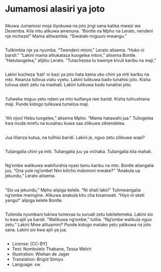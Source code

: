 # Jumamosi alasiri ya joto

##
Ilikuwa Jumamosi moja
iliyokuwa na joto jingi sana
katika mwezi wa Desemba.
Kila mtu alikuwa amenuna.
“Bontle na Mpho na Lerato,
nendeni nje mcheze!” Mama
alitwambia.
“Siwataki miguuni mwangu.”

##
Tulikimbia nje ya nyumba.
“Twendeni mtoni,” Lerato
alisema. “Huko ni baridi.”
“Lakini mama alitukataza
kuogelea mtoni,” alisema
Bontle.
“Hatutaogelea,” alijibu Lerato.
“Tutachezea tu kwenye kivuli
karibu na maji,”

##
Lakini kucheza ‘kati’ ni kazi ya
joto hata kama uko chini ya miti
karibu na mto.
Kwanza tulivua viatu vyetu.
Lakini tulikuwa bado tunahisi
joto.
Kisha tulivua sketi zetu na
mashati.
Lakini tulikuwa bado tunahisi
joto.

##
Tuliweka miguu yetu ndani ya
mto kuifanya iwe baridi.
Kisha tulirushiana maji.
Punde kidogo tulikuwa tumeloa
maji.

##
“Ah njoo! Hebu tuogelee,”
alisema Mpho. “Mama hatawahi
jua."
Tuliogelea kwa muda mrefu na
kusahau kuwa saa zilikuwa
zikiendelea.

##
Jua lilianza kutua, na tulihisi
baridi.
Lakini je, nguo zetu zilikuwa
wapi?

##
Tuliangalia chini ya miti.
Tuliangalia juu ya vichaka.
Tuliangalia kila mahali.

##
Ng’ombe walikuwa wakifurahia
nyasi tamu karibu na mto.
Bontle aliangalia juu, “Ona yule
ng’ombe! Nini kilicho mdomoni
mwake?”
“Anakula ua jekundu,” Lerato
alisema.

##
“Sio ua jekundu,” Mpho alipiga
kelele. “Ni shati lako!”
Tulimwangalia ng’ombe
mwingine.
Alikuwa anakula kitu cha
kisamwati.
“Hiyo ni sketi yangu!” alipiga
kelele Bontle.

##
Tulienda nyumbani tukiwa tumevaa tu suruali
zetu tukitetemeka. Lakini sio tu kwa ajili ya
baridi.
“Walikuwa ng’ombe,” tulilia.
“Ng’ombe walikula nguo zetu.”
Lakini Mme alituamini?
Punde kidogo matako yetu yalikuwa na joto
sana. Lakini sio kwa ajili ya jua.

##
* License: [CC-BY]
* Text: Nombulelo Thabane, Tessa Welch
* Illustration: Wiehan de Jager
* Translation: Brigid Simiyu
* Language: sw
